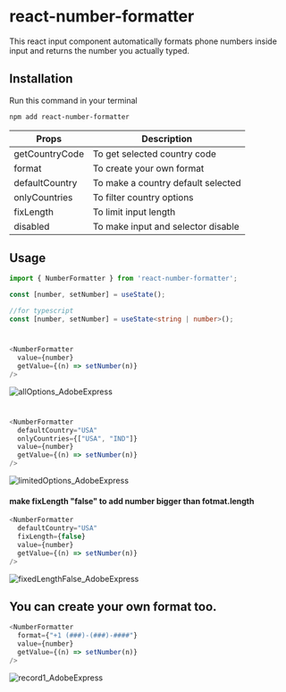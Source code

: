 # react-number-formatter
This react input component automatically formats phone numbers inside input and returns the number you actually typed.

## Installation

Run this command in your terminal

```bash
npm add react-number-formatter
```


| Props | Description |
| --- | --- |
| getCountryCode | To get selected country code |
| format | To create your own format |
| defaultCountry | To make a country default selected |
| onlyCountries | To filter country options |
| fixLength | To limit input length |
| disabled | To make input and selector disable|


## Usage

```typescript
import { NumberFormatter } from 'react-number-formatter';
```

```javascript
const [number, setNumber] = useState();
```
```typescript
//for typescript
const [number, setNumber] = useState<string | number>();
```



#
```typescript
<NumberFormatter
  value={number}
  getValue={(n) => setNumber(n)}
/> 
```
![allOptions_AdobeExpress](https://user-images.githubusercontent.com/83122437/216813721-b3558a83-441d-412d-ad02-9830f067fa68.gif)




#
```typescript
<NumberFormatter
  defaultCountry="USA" 
  onlyCountries={["USA", "IND"]}
  value={number}
  getValue={(n) => setNumber(n)}
/> 
```
![limitedOptions_AdobeExpress](https://user-images.githubusercontent.com/83122437/216813737-fd559373-e3bd-4b57-8d3e-988e22638ea8.gif)




#### make fixLength "false" to add number bigger than fotmat.length
```typescript
<NumberFormatter
  defaultCountry="USA"
  fixLength={false}
  value={number}
  getValue={(n) => setNumber(n)}
/> 
```
![fixedLengthFalse_AdobeExpress](https://user-images.githubusercontent.com/83122437/216813752-93ed1a96-f525-4331-b017-aee05c635ae5.gif)




## You can create your own format too. 
```typescript
<NumberFormatter
  format={"+1 (###)-(###)-####"}
  value={number}
  getValue={(n) => setNumber(n)}
/> 
```
![record1_AdobeExpress](https://user-images.githubusercontent.com/83122437/216813761-4b559a1b-1420-4eb8-9a71-1598cb3bf8a1.gif)


